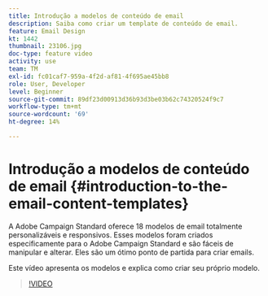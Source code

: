 ```yaml
---
title: Introdução a modelos de conteúdo de email
description: Saiba como criar um template de conteúdo de email.
feature: Email Design
kt: 1442
thumbnail: 23106.jpg
doc-type: feature video
activity: use
team: TM
exl-id: fc01caf7-959a-4f2d-af81-4f695ae45bb8
role: User, Developer
level: Beginner
source-git-commit: 89df23d00913d36b93d3be03b62c74320524f9c7
workflow-type: tm+mt
source-wordcount: '69'
ht-degree: 14%

---
```


# Introdução a modelos de conteúdo de email {#introduction-to-the-email-content-templates}

A Adobe Campaign Standard oferece 18 modelos de email totalmente personalizáveis e responsivos. Esses modelos foram criados especificamente para o Adobe Campaign Standard e são fáceis de manipular e alterar. Eles são um ótimo ponto de partida para criar emails.

Este vídeo apresenta os modelos e explica como criar seu próprio modelo.

>[!VIDEO](https://video.tv.adobe.com/v/23106?quality=12&learn=on)
